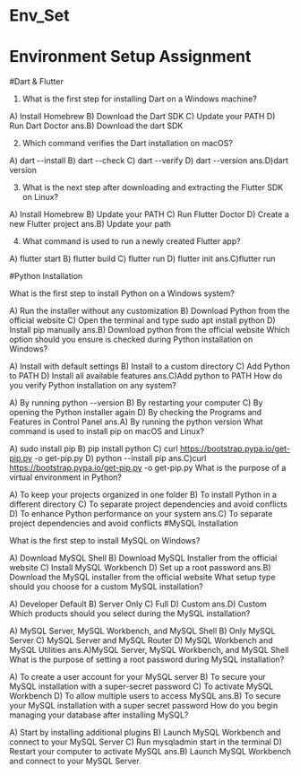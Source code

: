 # Env_Set

# Environment Setup Assignment

#Dart & Flutter

1. What is the first step for installing Dart on a Windows machine?

A) Install Homebrew
B) Download the Dart SDK
C) Update your PATH
D) Run Dart Doctor
ans.B) Download the dart SDK

2. Which command verifies the Dart installation on macOS?

A) dart --install
B) dart --check
C) dart --verify
D) dart --version
ans.D)dart version

3. What is the next step after downloading and extracting the Flutter SDK on Linux?

A) Install Homebrew
B) Update your PATH
C) Run Flutter Doctor
D) Create a new Flutter project
ans.B) Update your path

4. What command is used to run a newly created Flutter app?

A) flutter start
B) flutter build
C) flutter run
D) flutter init
ans.C)flutter run

#Python Installation

What is the first step to install Python on a Windows system?

A) Run the installer without any customization
B) Download Python from the official website
C) Open the terminal and type sudo apt install python
D) Install pip manually
ans.B) Download python from the official website 
Which option should you ensure is checked during Python installation on Windows?

A) Install with default settings
B) Install to a custom directory
C) Add Python to PATH
D) Install all available features
ans.C)Add python to PATH
How do you verify Python installation on any system?

A) By running python --version
B) By restarting your computer
C) By opening the Python installer again
D) By checking the Programs and Features in Control Panel
ans.A) By running the python version
What command is used to install pip on macOS and Linux?

A) sudo install pip
B) pip install python
C) curl https://bootstrap.pypa.io/get-pip.py -o get-pip.py
D) python --install pip
ans.C)curl https://bootstrap.pypa.io/get-pip.py -o get-pip.py
What is the purpose of a virtual environment in Python?

A) To keep your projects organized in one folder
B) To install Python in a different directory
C) To separate project dependencies and avoid conflicts
D) To enhance Python performance on your system
ans.C) To separate project dependencies and avoid conflicts
#MySQL Installation

What is the first step to install MySQL on Windows?

A) Download MySQL Shell
B) Download MySQL Installer from the official website
C) Install MySQL Workbench
D) Set up a root password
ans.B) Download the MySQL installer from the official website 
What setup type should you choose for a custom MySQL installation?

A) Developer Default
B) Server Only
C) Full
D) Custom
ans.D) Custom 
Which products should you select during the MySQL installation?

A) MySQL Server, MySQL Workbench, and MySQL Shell
B) Only MySQL Server
C) MySQL Server and MySQL Router
D) MySQL Workbench and MySQL Utilities
ans.A)MySQL Server, MySQL Workbench, and MySQL Shell
What is the purpose of setting a root password during MySQL installation?

A) To create a user account for your MySQL server
B) To secure your MySQL installation with a super-secret password
C) To activate MySQL Workbench
D) To allow multiple users to access MySQL
ans.B) To secure your MySQL installation with a super secret password 
How do you begin managing your database after installing MySQL?

A) Start by installing additional plugins
B) Launch MySQL Workbench and connect to your MySQL Server
C) Run mysqladmin start in the terminal
D) Restart your computer to activate MySQL
ans.B) Launch MySQL Workbench and connect to your MySQL Server.
